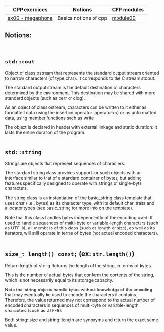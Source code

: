 | CPP exercices |     Notions    | CPP modules
|----------|----------|----------|
| [ex00 - megaphone](https://github.com/Elwoll/r4-cpp/tree/main/module_00/ex00) | Basics notions of cpp  | [module00](https://github.com/Elwoll/r4-cpp/tree/main/module_00) |

Notions: 
---
</br>


`std::cout` 
---
Object of class ostream that represents the standard output stream oriented to narrow characters (of type char). It corresponds to the C stream stdout.

The standard output stream is the default destination of characters determined by the environment. This destination may be shared with more standard objects (such as cerr or clog).

As an object of class ostream, characters can be written to it either as formatted data using the insertion operator (operator<<) or as unformatted data, using member functions such as write.

The object is declared in header <iostream> with external linkage and static duration: it lasts the entire duration of the program.
</br>
</br>

`std::string`
---
Strings are objects that represent sequences of characters.

The standard string class provides support for such objects with an interface similar to that of a standard container of bytes, but adding features specifically designed to operate with strings of single-byte characters.

The string class is an instantiation of the basic_string class template that uses char (i.e., bytes) as its character type, with its default char_traits and allocator types (see basic_string for more info on the template).

Note that this class handles bytes independently of the encoding used: If used to handle sequences of multi-byte or variable-length characters (such as UTF-8), all members of this class (such as length or size), as well as its iterators, will still operate in terms of bytes (not actual encoded characters).
</br>
</br>

`size_t length() const;` (ex: `str.length()`) 
---
Return length of string
Returns the length of the string, in terms of bytes.

This is the number of actual bytes that conform the contents of the string, which is not necessarily equal to its storage capacity.

Note that string objects handle bytes without knowledge of the encoding that may eventually be used to encode the characters it contains. Therefore, the value returned may not correspond to the actual number of encoded characters in sequences of multi-byte or variable-length characters (such as UTF-8).

Both string::size and string::length are synonyms and return the exact same value.
</br>
</br>
